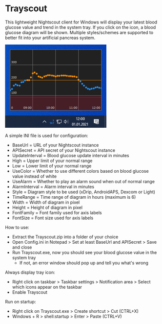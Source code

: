 # Trayscout
This lightweight Nightscout client for Windows will display your latest blood glucose value and trend in the system tray. If you click on the icon, a blood glucose diagram will be shown. Multiple styles/schemes are supported to better fit into your artificial pancreas system.

![Preview](Preview.png)

A simple INI file is used for configuration:
- BaseUrl = URL of your Nightscout instance
- APISecret = API secret of your Nightscout instance
- UpdateInterval = Blood glucose update interval in minutes
- High = Upper limit of your normal range
- Low = Lower limit of your normal range
- UseColor = Whether to use different colors based on blood glucose value instead of white
- UseAlarm = Whether to play an alarm sound when out of normal range
- AlarmInterval = Alarm interval in minutes
- Style = Diagram style to be used (xDrip, AndroidAPS, Dexcom or Light)
- TimeRange = Time range of diagram in hours (maximum is 6)
- Width = Width of diagram in pixel
- Height = Height of diagram in pixel
- FontFamily = Font family used for axis labels
- FontSize = Font size used for axis labels

How to use:
- Extract the Trayscout.zip into a folder of your choice
- Open Config.ini in Notepad > Set at least BaseUrl and APISecret > Save and close
- Run Trayscout.exe, now you should see your blood glucose value in the system tray
  - If not, an error window should pop up and tell you what's wrong

Always display tray icon:
- Right click on taskbar > Taskbar settings > Notification area > Select which icons appear on the taskbar
- Enable Trayscout

Run on startup:
- Right click on Trayscout.exe > Create shortcut > Cut (CTRL+X)
- Windows + R > shell:startup > Enter > Paste (CTRL+V)